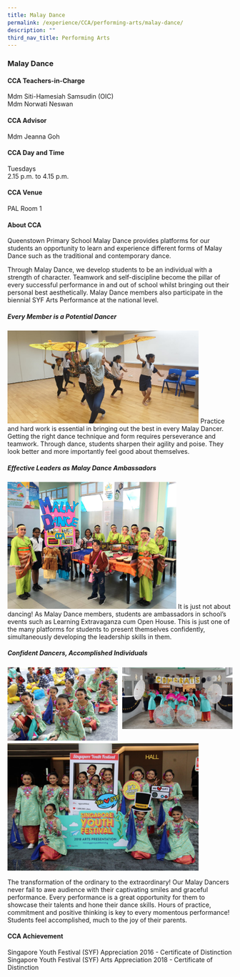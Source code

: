 ```yaml
---
title: Malay Dance
permalink: /experience/CCA/performing-arts/malay-dance/
description: ""
third_nav_title: Performing Arts
---
```



### **Malay Dance**
#### **CCA Teachers-in-Charge**
Mdm Siti-Hamesiah Samsudin (OIC)<br>
Mdm Norwati Neswan

#### **CCA Advisor**
Mdm Jeanna Goh

#### **CCA Day and Time**
Tuesdays<br>
2.15 p.m. to 4.15 p.m.

#### **CCA Venue**
PAL Room 1

#### **About CCA**
Queenstown Primary School Malay Dance provides platforms for our students an opportunity to learn and experience different forms of Malay Dance such as the traditional and contemporary dance.

Through Malay Dance, we develop students to be an individual with a strength of character. Teamwork and self-discipline become the pillar of every successful performance in and out of school whilst bringing out their personal best aesthetically. Malay Dance members also participate in the biennial SYF Arts Performance at the national level.

##### **Every Member is a Potential Dancer**

<img src="/images/ML%20Dance%20Pic%201.jpeg" 
     style="width:85%">
Practice and hard work is essential in bringing out the best in every Malay Dancer. Getting the right dance technique and form requires perseverance and teamwork. Through dance, students sharpen their agility and poise. They look better and more importantly feel good about themselves.

##### **Effective Leaders as Malay Dance Ambassadors**
<img src="/images/ML%20Dance%20Pic%202.jpeg" 
     style="width:75%">
It is just not about dancing! As Malay Dance members, students are ambassadors in school’s events such as Learning Extravaganza cum Open House. This is just one of the many platforms for students to present themselves confidently, simultaneously developing the leadership skills in them.

##### **Confident Dancers, Accomplished Individuals**

<img src="/images/ML%20Dance%20Pic%203.jpg" 
     style="width:49%" align=left>
<img src="/images/Malay%20Dance%20Pic%204.jpeg" 
     style="width:49%" align=right>		 
<br><br><br><br><br><br><br><br>		 
<img src="/images/ML%20Dance%20Pic%205.jpg" 
     style="width:85%" >
		 
The transformation of the ordinary to the extraordinary! Our Malay Dancers never fail to awe audience with their captivating smiles and graceful performance. Every performance is a great opportunity for them to showcase their talents and hone their dance skills. Hours of practice, commitment and positive thinking is key to every momentous performance! Students feel accomplished, much to the joy of their parents.

#### **CCA Achievement**
Singapore Youth Festival (SYF) Appreciation 2016 - Certificate of Distinction<br>
Singapore Youth Festival (SYF) Arts Appreciation 2018 - Certificate of Distinction